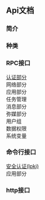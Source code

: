 ## Api文档
### 简介
### 种类
### RPC接口
<a href="./Auth.md"> 认证部分</a>  
网络部分  
应用部分  
任务管理  
消息部分  
弥媒部分  
用户组  
数据权限  
系统变量  

### 命令行接口
<a href="./LPki.md"> 安全认证(lpki)</a>    
应用部分  

### http接口

